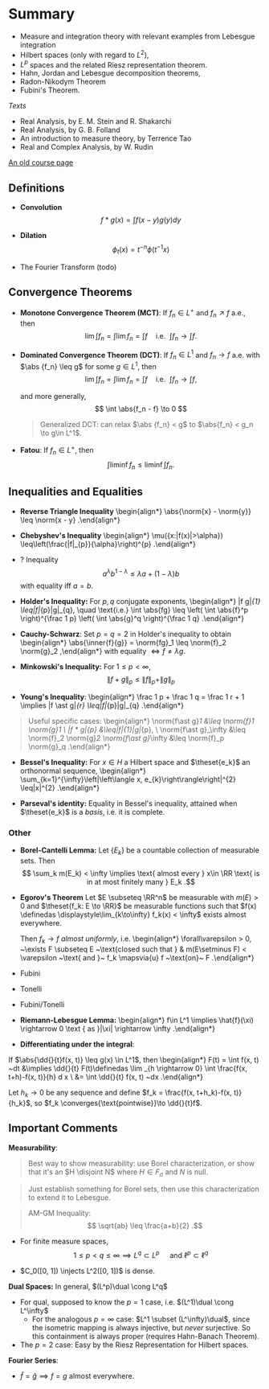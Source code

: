 
# Summary

- Measure and integration theory with relevant examples from Lebesgue integration
- Hilbert spaces (only with regard to $L^2$), 
- $L^p$ spaces and the related Riesz representation theorem. 
- Hahn, Jordan and Lebesgue decomposition theorems, 
- Radon-Nikodym Theorem
- Fubini's Theorem.

*Texts*

- Real Analysis, by E. M. Stein and R. Shakarchi
- Real Analysis, by G. B. Folland
- An introduction to measure theory, by Terrence Tao
- Real and Complex Analysis, by W. Rudin

[An old course page](http://alpha.math.uga.edu/~lyall/8100Fall2014/index.html)

## Definitions

- **Convolution**
$$
f * g(x)=\int f(x-y) g(y) d y
$$

- **Dilation**
$$
\phi_{t}(x)=t^{-n} \phi\left(t^{-1} x\right)
$$

- The Fourier Transform (todo)

## Convergence Theorems

- **Monotone Convergence Theorem (MCT)**: If $f_n \in L^+$ and $f_n \nearrow f$ a.e., then
$$
\lim \int f_n 
= \int \lim f_n = \int f
\quad \text{i.e.}~~ \int f_n \to \int f
.$$

- **Dominated Convergence Theorem (DCT)**: 
If $f_n \in L^1$ and $f_n \to f$ a.e. with $\abs {f_n} \leq g$ for some $g\in L^1$, then
$$
\lim \int f_n = \int \lim f_n = \int f \quad \text{i.e.}~~ \int f_n \to \int f
,$$

  and more generally,
  $$
  \int \abs{f_n - f} \to 0
  $$

  > Generalized DCT: can relax $\abs {f_n} < g$ to $\abs{f_n} < g_n \to g\in L^1$.


- **Fatou**:
If $f_n \in L^+$, then
$$
\int \liminf f_n \leq \liminf \int f_n
.$$

## Inequalities and Equalities

- **Reverse Triangle Inequality**
\begin{align*}
\abs{\norm{x} - \norm{y}} \leq \norm{x - y}
.\end{align*}


- **Chebyshev's Inequality**
\begin{align*}
\mu(\{x:|f(x)|>\alpha\}) \leq\left(\frac{\|f\|_{p}}{\alpha}\right)^{p}
.\end{align*}


- ? Inequality
$$
a^{\lambda} b^{1-\lambda} \leq \lambda a+(1-\lambda) b
$$
with equality iff $a=b$.

- **Holder's Inequality:**
For $p,q$ conjugate exponents,
\begin{align*}
\|f g\|_{1} \leq\|f\|_{p}\|g\|_{q}, \quad \text{i.e.} \int \abs{fg} 
\leq \left( \int \abs{f}^p \right)^{\frac 1 p} \left( \int \abs{g}^q \right)^{\frac 1 q}
.\end{align*}

- **Cauchy-Schwarz**:
Set $p=q=2$ in Holder's inequality to obtain
\begin{align*}
\abs{\inner{f}{g}} = \norm{fg}_1 \leq \norm{f}_2 \norm{g}_2 
,\end{align*}
with equality $\iff f \neq \lambda g$.

- **Minkowski's Inequality:**
For $1\leq p < \infty$,
$$
\|f+g\|_{p} \leq\|f\|_{p}+\|g\|_{p}
$$


- **Young's Inequality**:
\begin{align*}
\frac 1 p + \frac 1 q = \frac 1 r + 1 \implies
\|f \ast g\|_{r} \leq\|f\|_{p}\|g\|_{q}
.\end{align*}


> Useful specific cases:
\begin{align*}
\norm{f\ast g}_1 &\leq \norm{f}_1 \norm{g}_1 \\
\|f * g\|_{p} &\leq\|f\|_{1}\|g\|_{p}, \\
\norm{f\ast g}_\infty &\leq \norm{f}_2 \norm{g}_2
\norm{f\ast g}_\infty &\leq \norm{f}_p \norm{g}_q
.\end{align*}


- **Bessel's Inequality:**
For $x\in H$ a Hilbert space and $\theset{e_k}$ an orthonormal sequence,
\begin{align*}
\sum_{k=1}^{\infty}\left|\left\langle x, e_{k}\right\rangle\right|^{2} \leq\|x\|^{2}
.\end{align*}

- **Parseval's identity:**
Equality in Bessel's inequality, attained when $\theset{e_k}$ is a *basis*, i.e. it is complete. 


### Other

- **Borel-Cantelli Lemma:**
Let $\{E_k\}$ be a countable collection of measurable sets. 
Then 
$$
\sum_k m(E_k) < \infty \implies \text{ almost every } x\in \RR \text{ is in at most finitely many } E_k
.$$

- **Egorov's Theorem**
Let $E \subseteq \RR^n$ be measurable with $m(E) > 0$ and $\theset{f_k: E \to \RR}$ be measurable functions such that $f(x) \definedas \displaystyle\lim_{k\to\infty} f_k(x) < \infty$ exists almost everywhere.

  Then $f_k \to f$ *almost uniformly*, i.e.
\begin{align*}
\forall\varepsilon > 0, ~\exists F \subseteq E ~\text{closed such that } & 
m(E\setminus F) < \varepsilon ~\text{ and }~ f_k \mapsvia{u}  f ~\text{on}~ F
.\end{align*}

- Fubini

- Tonelli

- Fubini/Tonelli

- **Riemann-Lebesgue Lemma:**
\begin{align*}
f\in L^1 \implies 
\hat{f}(\xi) \rightarrow 0 \text { as }|\xi| \rightarrow \infty
.\end{align*}


- **Differentiating under the integral**:

If $\abs{\dd{}{t}f(x, t)} \leq g(x) \in L^1$, then
\begin{align*}
F(t) = \int f(x, t) ~dt 
&\implies \dd{}{t} F(t)\definedas \lim _{h \rightarrow 0} \int \frac{f(x, t+h)-f(x, t)}{h} d x \\
&= \int \dd{}{t} f(x, t) ~dx
.\end{align*}

Let $h_k \to 0$ be any sequence and define $f_k = \frac{f(x, t+h_k)-f(x, t)}{h_k}$, so $f_k \converges{\text{pointwise}}\to \dd{}{t}f$.



## Important Comments

**Measurability**:

> Best way to show measurability: use Borel characterization, or show that it's an $H \disjoint N$ where $H \in F_\sigma$ and $N$ is null.

> Just establish something for Borel sets, then use this characterization to extend it to Lebesgue.

> AM-GM Inequality:
$$
\sqrt{ab} \leq \frac{a+b}{2}
.$$

- For finite measure spaces,
$$
1 \leq p < q \leq \infty \implies L^q \subset L^p \quad \text{ and } \ell^p \subset \ell^q
$$

- $C_0([0, 1]) \injects L^2([0, 1])$ is dense.

**Dual Spaces:**
In general, $(L^p)\dual \cong L^q$

- For qual, supposed to know the $p=1$ case, i.e. $(L^1)\dual \cong L^\infty$
  - For the analogous $p=\infty$ case: $L^1 \subset (L^\infty)\dual$, since the isometric mapping is always injective, but *never* surjective. So this containment is always proper (requires Hahn-Banach Theorem).
- The $p=2$ case: Easy by the Riesz Representation for Hilbert spaces.

**Fourier Series**:

- $\hat f = \hat g \implies f=g$ almost everywhere.
